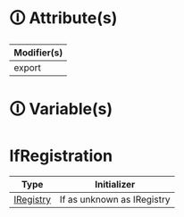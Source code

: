 # &#128712; Attribute(s)

| Modifier(s)                            |
|----------------------------------------|
| export |

# &#128712; Variable(s)

# IfRegistration

| Type                        | Initializer                       |
|-----------------------------|-----------------------------------|
| [IRegistry](https://hamedfathi.gitbook.io/aurelia-2-doc-api/kernel/interface/di/iregistry) | If as unknown as IRegistry |